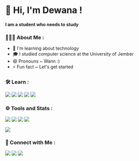 # 👋 Hi, I'm Dewana !
#### I am a student who needs to study

### 👨🏻‍💻 About Me :
- 🌱 I'm learning about technology
- 🎓 I studied computer science at the University of Jember
- 😄 Pronouns ~ Wann :)
- ⚡ Fun fact ~ Let's get started

### 🛠 Learn :
<p>
    <img src="https://img.shields.io/badge/-Python-fff?&logo=python">
    <img src="https://img.shields.io/badge/-TCP/IP-fff?&logo=Cisco">
    <img src="https://img.shields.io/badge/-HTML-fff?&logo=HTML5">
    <img src="https://img.shields.io/badge/-CSS-fff?&logo=CSS3&logoColor=264de4">
    <img src="https://img.shields.io/badge/-GitHub-fff?&logo=github&logoColor=000000">
</p>

### ⚙️ Tools and Stats :
<p>
    <img src="https://img.shields.io/badge/OS-Windows-00a4ef?&logo=Windows">
    <img src="https://img.shields.io/badge/OS-Linux-black?&logo=Linux">
    <img src="https://img.shields.io/badge/Text%20Editor-Visual%20Studio%20Code-blue?&logo=visual%20studio%20code&logoColor=blue">
    <img src="https://gpvc.arturio.dev/dewanakl">
</p>
<p>
    <img src="https://github-readme-stats.vercel.app/api?username=dewanakl">
</p>

### 🤝 Connect with Me :
<p>
    <a href="https://facebook.com/dewana.kael" target="blank"><img src="https://img.shields.io/badge/dewana.kael-Facebook-3b5998?&logo=facebook&logoColor=white"></a>
    <a href="https://instagram.com/dewana_kl/" target="blank"><img src="https://img.shields.io/badge/@dewana__kl-Instagram-e1306c?&logo=instagram&logoColor=white"></a>
    <a href="https://twitter.com/dewana_kl" target="blank"><img src="https://img.shields.io/badge/dewana__kl-Twitter-00acee?&logo=twitter&logoColor=white"></a>
</p>
